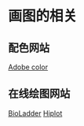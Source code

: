 # 画图的相关

## 配色网站

[Adobe color](https://color.adobe.com/)

## 在线绘图网站

[BioLadder](https://www.bioladder.cn/web/#/pro/cloud)
[Hiplot](https://hiplot-academic.com/)